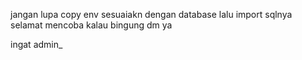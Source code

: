jangan lupa copy env sesuaiakn dengan database 
lalu import sqlnya
selamat mencoba 
kalau bingung dm ya

ingat admin_
